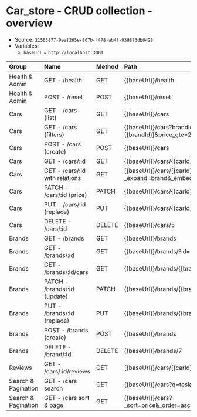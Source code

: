 # Car_store - CRUD collection - overview

- Source: `21563877-9eef265e-807b-4478-ab4f-939873db0428`
- Variables:
  - `baseUrl` = `http://localhost:3001`

| Group               | Name                           | Method   | Path                                                                 |
|:--------------------|:-------------------------------|:---------|:---------------------------------------------------------------------|
| Health & Admin      | GET - /health                  | GET      | {{baseUrl}}/health                                                   |
| Health & Admin      | POST - /reset                  | POST     | {{baseUrl}}/reset                                                    |
| Cars                | GET - /cars (list)             | GET      | {{baseUrl}}/cars                                                     |
| Cars                | GET - /cars (filters)          | GET      | {{baseUrl}}/cars?brandId={{brandId}}&price_gte=20000&price_lte=40000 |
| Cars                | POST - /cars (create)          | POST     | {{baseUrl}}/cars                                                     |
| Cars                | GET - /cars/:id                | GET      | {{baseUrl}}/cars/{{carId}}                                           |
| Cars                | GET - /cars/:id with relations | GET      | {{baseUrl}}/cars/{{carId}}?_expand=brand&_embed=reviews              |
| Cars                | PATCH - /cars/:id (price)      | PATCH    | {{baseUrl}}/cars/{{carId}}                                           |
| Cars                | PUT - /cars/:id (replace)      | PUT      | {{baseUrl}}/cars/{{carId}}                                           |
| Cars                | DELETE - /cars/:id             | DELETE   | {{baseUrl}}/cars/5                                                   |
| Brands              | GET - /brands                  | GET      | {{baseUrl}}/brands                                                   |
| Brands              | GET - /brands/:id              | GET      | {{baseUrl}}/brands/?id=5                                             |
| Brands              | GET - /brands/:id/cars         | GET      | {{baseUrl}}/brands/{{brandId}}/cars                                  |
| Brands              | PATCH - /brands/:id (update)   | PATCH    | {{baseUrl}}/brands/{{brandId}}                                       |
| Brands              | PUT - /brands/:id (replace)    | PUT      | {{baseUrl}}/brands/{{brandId}}                                       |
| Brands              | POST - /brands (create)        | POST     | {{baseUrl}}/brands                                                   |
| Brands              | DELETE - /brand/:Id            | DELETE   | {{baseUrl}}/brands/7                                                 |
| Reviews             | GET - /cars/:id/reviews        | GET      | {{baseUrl}}/cars/{{carId}}/reviews                                   |
| Search & Pagination | GET - /cars search             | GET      | {{baseUrl}}/cars?q=tesla                                             |
| Search & Pagination | GET - /cars sort & page        | GET      | {{baseUrl}}/cars?_sort=price&_order=asc&_page=1&_limit=3             |
